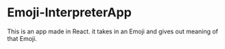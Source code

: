 # Emoji-InterpreterApp
This is an app made in React. it takes in an Emoji and gives out meaning of that Emoji.
